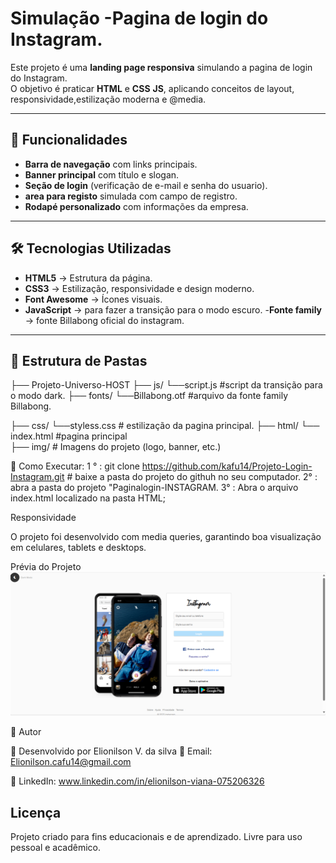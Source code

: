 # Simulação -Pagina de login do Instagram.

Este projeto é uma **landing page responsiva** simulando a pagina de login do Instagram.  
O objetivo é praticar **HTML** e **CSS** **JS**, aplicando conceitos de layout, responsividade,estilização moderna e @media.

---

## 📑 Funcionalidades

- **Barra de navegação** com links principais.  
- **Banner principal** com título e slogan.  
- **Seção de login** (verificação de e-mail e senha do usuario).  
- **area para registo** simulada com campo de registro.  
- **Rodapé personalizado** com informações da empresa.  

---

## 🛠️ Tecnologias Utilizadas

- **HTML5** → Estrutura da página.  
- **CSS3** → Estilização, responsividade e design moderno.  
- **Font Awesome** → Ícones visuais. 
- **JavaScript** → para fazer a transição para o modo escuro.
-**Fonte family** → fonte Billabong oficial do instagram.

---

## 📂 Estrutura de Pastas

├── Projeto-Universo-HOST
  ├── js/
    └──script.js    #script da transição para o modo dark.
  ├── fonts/
    └──Billabong.otf   #arquivo da fonte family Billabong.

  ├── css/
    └──styless.css     # estilização da pagina principal.
  ├── html/
     └── index.html    #pagina principal     
  ├── img/                # Imagens do projeto (logo, banner, etc.)

🚀 Como Executar:
1 ° : git clone https://github.com/kafu14/Projeto-Login-Instagram.git  # baixe a pasta do projeto do githuh no seu computador.
2°  : abra a pasta do projeto "Paginalogin-INSTAGRAM.
3° : Abra o arquivo index.html localizado na pasta HTML;

Responsividade

O projeto foi desenvolvido com media queries, garantindo boa visualização em celulares, tablets e desktops.

Prévia do Projeto
![imagem do site](Paginalogin-INSTAGRAM.png)

📌 Autor

👤 Desenvolvido por Elionilson V. da silva
📧 Email: Elionilson.cafu14@gmail.com

🔗 LinkedIn: www.linkedin.com/in/elionilson-viana-075206326

## Licença

Projeto criado para fins educacionais e de aprendizado. Livre para uso pessoal e acadêmico.